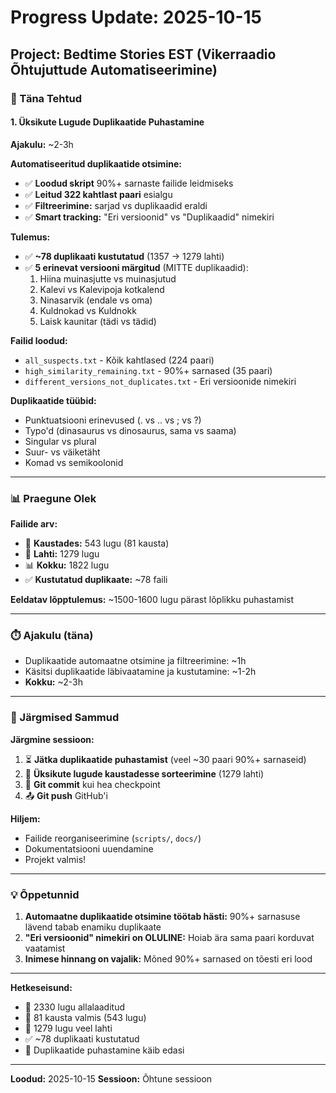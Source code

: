 # Progress Update: 2025-10-15

## Project: Bedtime Stories EST (Vikerraadio Õhtujuttude Automatiseerimine)

### 🎯 Täna Tehtud

#### 1. Üksikute Lugude Duplikaatide Puhastamine
**Ajakulu:** ~2-3h

**Automatiseeritud duplikaatide otsimine:**
- ✅ **Loodud skript** 90%+ sarnaste failide leidmiseks
- ✅ **Leitud 322 kahtlast paari** esialgu
- ✅ **Filtreerimine:** sarjad vs duplikaadid eraldi
- ✅ **Smart tracking:** "Eri versioonid" vs "Duplikaadid" nimekiri

**Tulemus:**
- ✅ **~78 duplikaati kustutatud** (1357 → 1279 lahti)
- ✅ **5 erinevat versiooni märgitud** (MITTE duplikaadid):
  1. Hiina muinasjutte vs muinasjutud
  2. Kalevi vs Kalevipoja kotkalend
  3. Ninasarvik (endale vs oma)
  4. Kuldnokad vs Kuldnokk
  5. Laisk kaunitar (tädi vs tädid)

**Failid loodud:**
- `all_suspects.txt` - Kõik kahtlased (224 paari)
- `high_similarity_remaining.txt` - 90%+ sarnased (35 paari)
- `different_versions_not_duplicates.txt` - Eri versioonide nimekiri

**Duplikaatide tüübid:**
- Punktuatsiooni erinevused (. vs .. vs ; vs ?)
- Typo'd (dinasaurus vs dinosaurus, sama vs saama)
- Singular vs plural
- Suur- vs väiketäht
- Komad vs semikoolonid

---

### 📊 Praegune Olek

**Failide arv:**
- 📁 **Kaustades:** 543 lugu (81 kausta)
- 📁 **Lahti:** 1279 lugu
- 📊 **Kokku:** 1822 lugu
- ✅ **Kustutatud duplikaate:** ~78 faili

**Eeldatav lõpptulemus:** ~1500-1600 lugu pärast lõplikku puhastamist

---

### ⏱️ Ajakulu (täna)

- Duplikaatide automaatne otsimine ja filtreerimine: ~1h
- Käsitsi duplikaatide läbivaatamine ja kustutamine: ~1-2h
- **Kokku:** ~2-3h

---

### 🎯 Järgmised Sammud

**Järgmine sessioon:**
1. ⏳ **Jätka duplikaatide puhastamist** (veel ~30 paari 90%+ sarnaseid)
2. 📂 **Üksikute lugude kaustadesse sorteerimine** (1279 lahti)
3. 📝 **Git commit** kui hea checkpoint
4. 📤 **Git push** GitHub'i

**Hiljem:**
- Failide reorganiseerimine (`scripts/`, `docs/`)
- Dokumentatsiooni uuendamine
- Projekt valmis!

---

### 💡 Õppetunnid

1. **Automaatne duplikaatide otsimine töötab hästi:** 90%+ sarnasuse lävend tabab enamiku duplikaate
2. **"Eri versioonid" nimekiri on OLULINE:** Hoiab ära sama paari korduvat vaatamist
3. **Inimese hinnang on vajalik:** Mõned 90%+ sarnased on tõesti eri lood

---

**Hetkeseisund:**
- 🎵 2330 lugu allalaaditud
- 📂 81 kausta valmis (543 lugu)
- 📁 1279 lugu veel lahti
- ✅ ~78 duplikaati kustutatud
- 🔨 Duplikaatide puhastamine käib edasi

---

**Loodud:** 2025-10-15
**Sessioon:** Õhtune sessioon
